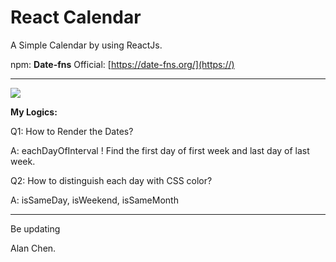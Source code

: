 # React Calendar

A Simple Calendar by using ReactJs.

npm: **Date-fns**
Official: [https://date-fns.org/](https://)

---

![](https://i.imgur.com/nKZRNQv.gif)

**My Logics:**

Q1: How to Render the Dates?

A: eachDayOfInterval !
Find the first day of first week and last day of last week.

Q2: How to distinguish each day with CSS color?

A: isSameDay, isWeekend, isSameMonth

---

Be updating

Alan Chen.
